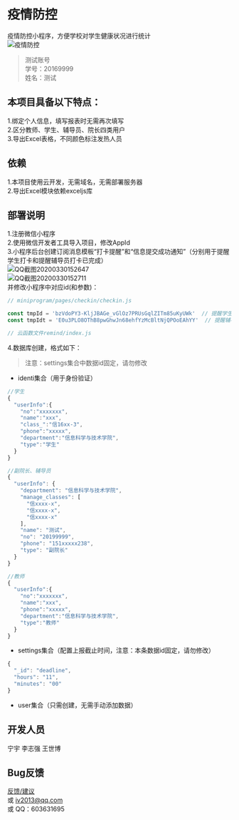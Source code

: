 # 疫情防控  

疫情防控小程序，方便学校对学生健康状况进行统计  
![疫情防控](https://images.gitee.com/uploads/images/2020/0225/224808_a945e297_1694647.jpeg "疫情防控.jpg")  

> 测试账号  
> 学号：20169999  
> 姓名：测试  

## 本项目具备以下特点：  
1.绑定个人信息，填写报表时无需再次填写  
2.区分教师、学生、辅导员、院长四类用户  
3.导出Excel表格，不同颜色标注发热人员   
  
## 依赖  
1.本项目使用云开发，无需域名，无需部署服务器  
2.导出Excel模块依赖exceljs库  

## 部署说明  
1.注册微信小程序  
2.使用微信开发者工具导入项目，修改AppId  
3.小程序后台创建订阅消息模板“打卡提醒”和“信息提交成功通知”（分别用于提醒学生打卡和提醒辅导员打卡已完成）  
![QQ截图20200330152647](http://120.79.54.89:8090/upload/2020/3/QQ%E6%88%AA%E5%9B%BE20200330152647-1bf24e7e5abf4119b110b08ede4b6f25.png)  
![QQ截图20200330152711](http://120.79.54.89:8090/upload/2020/3/QQ%E6%88%AA%E5%9B%BE20200330152711-29f0a29189de423da60c1fe5b7fbf7bd.png)  
并修改小程序中对应id(和参数)：  
```javascript
// miniprogram/pages/checkin/checkin.js  

const tmpId = 'bzVdoPY3-KljJBAGe_vGlOz7PRUsGqlZITm85uKyUWk'  // 提醒学生消息模板  
const tmpIdt = 'E0u3PLO8OThB8pwGhwJn68ehfYzMcBltNjQPOoEAhYY'  // 提醒辅导员消息模板  
```
```javascript  
// 云函数文件remind/index.js  
```  
  
4.数据库创建，格式如下：  
> 注意：settings集合中数据id固定，请勿修改
- identi集合（用于身份验证）  
```javascript
//学生
{
  "userInfo":{
    "no":"xxxxxxx",
    "name":"xxx",
    "class_":"信16xx-3",
    "phone":"xxxxx",
    "department":"信息科学与技术学院",
    "type":"学生"
  }
}

//副院长、辅导员
{
  "userInfo": {
    "department": "信息科学与技术学院",
    "manage_classes": [
      "信xxxx-x",
      "信xxxx-x",
      "信xxxx-x"
    ],
    "name": "测试",
    "no": "20199999",
    "phone": "151xxxxx238",
    "type": "副院长"
  }
}

//教师
{
  "userInfo":{
    "no":"xxxxxxx",
    "name":"xxx",
    "phone":"xxxxx",
    "department":"信息科学与技术学院",
    "type":"教师"
  }
}
```
- settings集合（配置上报截止时间，注意：本条数据id固定，请勿修改）
```javascript
{
  "_id": "deadline",
  "hours": "11",
  "minutes": "00"
}
```
- user集合（只需创建，无需手动添加数据）

## 开发人员  
宁宇 李志强 王世博  
  
## Bug反馈  
[反馈/建议](http://120.79.54.89:8090/archives/%E9%93%81%E5%A4%A7%E9%98%B2%E6%8E%A7%E5%8F%8D%E9%A6%88)  
或 iv2013@qq.com  
或 QQ：603631695  
